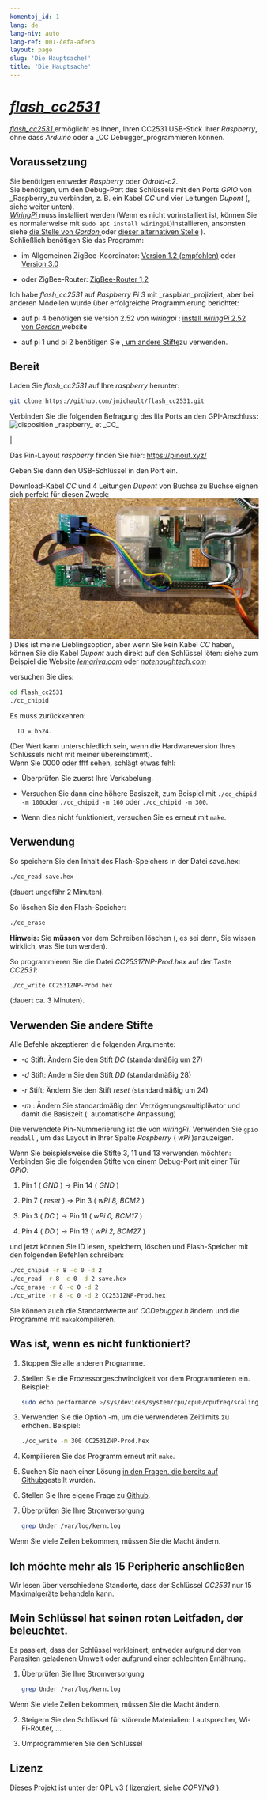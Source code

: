 ```yaml
---
komentoj_id: 1
lang: de
lang-niv: auto
lang-ref: 001-ĉefa-afero
layout: page
slug: 'Die Hauptsache!'
title: 'Die Hauptsache'
---
```


# [ _flash\_cc2531_ ](https://github.com/jmichault/flash_cc2531)
 [ _flash\_cc2531_ ](https://github.com/jmichault/flash_cc2531) ermöglicht es Ihnen, Ihren CC2531 USB-Stick Ihrer _Raspberry_, ohne dass _Arduino_ oder a _CC Debugger_programmieren können.  

## Voraussetzung
Sie benötigen entweder _Raspberry_ oder _Odroid-c2_.  
Sie benötigen, um den Debug-Port des Schlüssels mit den Ports _GPIO_ von _Raspberry_zu verbinden, z. B. ein Kabel _CC_ und vier Leitungen _Dupont_ (, siehe weiter unten).   
[ _WiringPi_ ](http://wiringpi.com/) muss installiert werden \(Wenn es nicht vorinstalliert ist, können Sie es normalerweise mit `sudo apt install wiringpi`)installieren, ansonsten siehe [die Stelle von _Gordon_ ](http://wiringpi.com/) oder [dieser alternativen Stelle](https://github.com/WiringPi/WiringPi) \).  
Schließlich benötigen Sie das Programm:

* im Allgemeinen ZigBee-Koordinator: [ Version 1.2 (empfohlen)](https://github.com/Koenkk/Z-Stack-firmware/raw/master/coordinator/Z-Stack_Home_1.2/bin/default/) oder [Version 3.0](https://github.com/Koenkk/Z-Stack-firmware/tree/master/coordinator/Z-Stack_3.0.x/bin)


* oder ZigBee-Router: [ZigBee-Router 1,2](https://github.com/Koenkk/Z-Stack-firmware/tree/master/router/CC2531/bin)



Ich habe _flash\_cc2531_ auf _Raspberry Pi 3_ mit _raspbian_projiziert, aber bei anderen Modellen wurde über erfolgreiche Programmierung berichtet:

 * auf pi 4 benötigen sie version 2.52 von _wiringpi_ :  [install _wiringPi_ 2.52 von _Gordon_ ](http://wiringpi.com/wiringpi-updated-to-2-52-for-the-raspberry-pi-4b/)website


 * auf pi 1 und pi 2 benötigen Sie [, um andere Stifte](#uzi_aliajn_pinglojn)zu verwenden.



## Bereit

Laden Sie _flash\_cc2531_ auf Ihre _raspberry_ herunter:
```bash
git clone https://github.com/jmichault/flash_cc2531.git
```

Verbinden Sie die folgenden Befragung des lila Ports an den GPI-Anschluss:
![](/public/raspberry-cc.png "disposition _raspberry_ et _CC_") 

|  

Das Pin-Layout _raspberry_ finden Sie hier: <https://pinout.xyz/>


Geben Sie dann den USB-Schlüssel in den Port ein.  

Download-Kabel _CC_ und 4 Leitungen _Dupont_ von Buchse zu Buchse eignen sich perfekt für diesen Zweck:
![Foto des Schlüssels und des _raspberry_ ](https://github.com/jmichault/files/raw/master/Raspberry-CC2531.jpg))
Dies ist meine Lieblingsoption, aber wenn Sie kein Kabel _CC_ haben, können Sie die Kabel _Dupont_ auch direkt auf den Schlüssel löten: siehe zum Beispiel die Website [ _lemariva.com_ ](https://lemariva.com/blog/2019/08/zigbee-flashing-cc2531-using-raspberry-pi-without-cc-debugger) oder [ _notenoughtech.com_ ](https://notenoughtech.com/home-automation/flashing-cc2531-without-cc-debugger )


versuchen Sie dies:
```bash
cd flash_cc2531
./cc_chipid
```
Es muss zurückkehren:
```
  ID = b524.
```
(Der Wert kann unterschiedlich sein, wenn die Hardwareversion Ihres Schlüssels nicht mit meiner übereinstimmt).  
Wenn Sie 0000 oder ffff sehen, schlägt etwas fehl:

 * Überprüfen Sie zuerst Ihre Verkabelung.


 * Versuchen Sie dann eine höhere Basiszeit, zum Beispiel mit `./cc_chipid -m 100`oder `./cc_chipid -m 160` oder `./cc_chipid -m 300`.


 * Wenn dies nicht funktioniert, versuchen Sie es erneut mit `make`.



## Verwendung
So speichern Sie den Inhalt des Flash-Speichers in der Datei save.hex:
```bash
./cc_read save.hex
```
(dauert ungefähr 2 Minuten).  

So löschen Sie den Flash-Speicher:
```bash
./cc_erase
```
**Hinweis:** Sie **müssen** vor dem Schreiben löschen (, es sei denn, Sie wissen wirklich, was Sie tun werden).

So programmieren Sie die Datei _CC2531ZNP-Prod.hex_ auf der Taste _CC2531_:
```bash
./cc_write CC2531ZNP-Prod.hex
```
(dauert ca. 3 Minuten).

<a id="uzi_aliajn_pinglojn"></a>

## Verwenden Sie andere Stifte

Alle Befehle akzeptieren die folgenden Argumente:

 * _-c_ Stift: Ändern Sie den Stift _DC_ (standardmäßig um 27)


 * _-d_ Stift: Ändern Sie den Stift _DD_ (standardmäßig 28)


 * _-r_ Stift: Ändern Sie den Stift _reset_ (standardmäßig um 24)


 * _-m_ : Ändern Sie standardmäßig den Verzögerungsmultiplikator und damit die Basiszeit (: automatische Anpassung)



Die verwendete Pin-Nummerierung ist die von _wiringPi_. Verwenden Sie `gpio readall` , um das Layout in Ihrer Spalte _Raspberry_ ( _wPi_ )anzuzeigen.

Wenn Sie beispielsweise die Stifte 3, 11 und 13 verwenden möchten:  
Verbinden Sie die folgenden Stifte von einem Debug-Port mit einer Tür _GPIO_:

 1. Pin 1 ( _GND_ ) -> Pin 14 ( _GND_ )


 2. Pin 7 ( _reset_ ) -> Pin 3 ( _wPi 8, BCM2_ )


 3. Pin 3 ( _DC_ ) -> Pin 11 ( _wPi 0, BCM17_ )


 4. Pin 4 ( _DD_ ) -> Pin 13 ( _wPi 2, BCM27_ )



und jetzt können Sie ID lesen, speichern, löschen und Flash-Speicher mit den folgenden Befehlen schreiben:
```bash
./cc_chipid -r 8 -c 0 -d 2
./cc_read -r 8 -c 0 -d 2 save.hex
./cc_erase -r 8 -c 0 -d 2
./cc_write -r 8 -c 0 -d 2 CC2531ZNP-Prod.hex
```

Sie können auch die Standardwerte auf _CCDebugger.h_ ändern und die Programme mit `make`kompilieren.

## Was ist, wenn es nicht funktioniert?

1. Stoppen Sie alle anderen Programme.


2. Stellen Sie die Prozessorgeschwindigkeit vor dem Programmieren ein. Beispiel:



   ```bash
   sudo echo performance >/sys/devices/system/cpu/cpu0/cpufreq/scaling_governor
   ```
3. Verwenden Sie die Option -m, um die verwendeten Zeitlimits zu erhöhen. Beispiel:



   ```bash
   ./cc_write -m 300 CC2531ZNP-Prod.hex
   ```
4. Kompilieren Sie das Programm erneut mit `make`.



5. Suchen Sie nach einer Lösung [in den Fragen, die bereits auf Github](https://github.com/jmichault/flash_cc2531/issues?q=is%3Aissue)gestellt wurden.



6. Stellen Sie Ihre eigene Frage zu [Github](https://github.com/jmichault/flash_cc2531/issues/new/choose).



7. Überprüfen Sie Ihre Stromversorgung


    
   ```bash
   grep Under /var/log/kern.log
   ```
Wenn Sie viele Zeilen bekommen, müssen Sie die Macht ändern.  

## Ich möchte mehr als 15 Peripherie anschließen
Wir lesen über verschiedene Standorte, dass der Schlüssel _CC2531_ nur 15 Maximalgeräte behandeln kann.  

## Mein Schlüssel hat seinen roten Leitfaden, der beleuchtet.
Es passiert, dass der Schlüssel verkleinert, entweder aufgrund der von Parasiten geladenen Umwelt oder aufgrund einer schlechten Ernährung.  

1. Überprüfen Sie Ihre Stromversorgung


    
   ```bash
   grep Under /var/log/kern.log
   ```
Wenn Sie viele Zeilen bekommen, müssen Sie die Macht ändern.  

2. Steigern Sie den Schlüssel für störende Materialien: Lautsprecher, Wi-Fi-Router, ...



3. Umprogrammieren Sie den Schlüssel


 


## Lizenz

Dieses Projekt ist unter der GPL v3 ( lizenziert, siehe _COPYING_ ).
